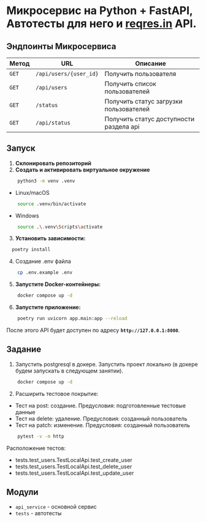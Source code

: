 # Микросервис на **Python + FastAPI**, Автотесты для него и [reqres.in](https://reqres.in/) API.

## Эндпоинты Микросервиса

| Метод | URL | Описание                                |
|-------|-----|-----------------------------------------|
| `GET` | `/api/users/{user_id}` | Получить пользователя                   |
| `GET` | `/api/users` | Получить список пользователей           |
| `GET` | `/status` | Получить cтaтус загрузки пользователей  |
| `GET` | `/api/status` | Получить cтaтус доступности раздела api |

## Запуск

1. **Склонировать репозиторий**
2. **Создать и активировать виртуальное окружение**
```bash
    python3 -m venv .venv
```
- Linux/macOS  
```bash
    source .venv/bin/activate 
```
- Windows
```bash
    source .\.venv\Scripts\activate     
```
3. **Установить зависимости:**
```bash
  poetry install
```

4. Создание .env файла
```bash
    cp .env.example .env
```

5. **Запустите Docker-контейнеры:**
```bash
    docker compose up -d
```

6. **Запустите приложение:**
```bash
    poetry run uvicorn app.main:app --reload
```

После этого API будет доступен по адресу **`http://127.0.0.1:8000`**.
##  Задание

1. Запустить postgresql в докере.
Запустить проект локально (в докере будем запускать в следующем занятии).
```bash
    docker compose up -d
```
2. Расширить тестовое покрытие:

- Тест на post: создание. Предусловия: подготовленные тестовые данные
- Тест на delete: удаление. Предусловия: созданный пользователь
- Тест на patch: изменение. Предусловия: созданный пользователь
```bash
    pytest -v -m http
```
Расположение тестов: 
- tests.test_users.TestLocalApi.test_create_user
- tests.test_users.TestLocalApi.test_delete_user
- tests.test_users.TestLocalApi.test_update_user

## Модули

- `api_service` - основной сервис
- `tests` - автотесты
